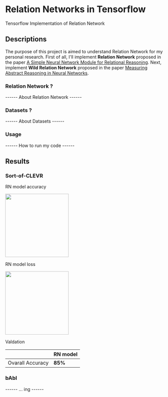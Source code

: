 # Relation Networks in Tensorflow
Tensorflow Implementation of Relation Network

## Descriptions
The purpose of this project is aimed to understand Relation Network for my personal research. First of all, I'll implement **Relation Network** proposed in the paper [A Simple Neural Network Module for Relational Reasoning](https://arxiv.org/abs/1706.01427). Next, implement **Wild Relation Network** proposed in the paper [Measuring Abstract Reasoning in Neural Networks](http://proceedings.mlr.press/v80/santoro18a.html). 

### Relation Network ?

------ About Relation Network ------

### Datasets ?

------ About Datasets ------

### Usage 

------ How to run my code ------

## Results

### Sort-of-CLEVR

RN model accuracy

<img src="" height="200"/>

RN model loss

<img src="" height="200"/>

Valdation

| | RN model |
| --- | --- |
| Ovarall Accuracy | **85%** |


### bAbI

------ ... ing ------
